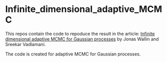 # Infinite_dimensional_adaptive_MCMC

This repos contain the code to repoduce the result in the article:
[Infinite dimensional adaptive MCMC for Gaussian processes](https://arxiv.org/abs/1804.04859) by Jonas Wallin and Sreekar Vadlamani.

The code is created for adaptive MCMC for Gaussian processes.
